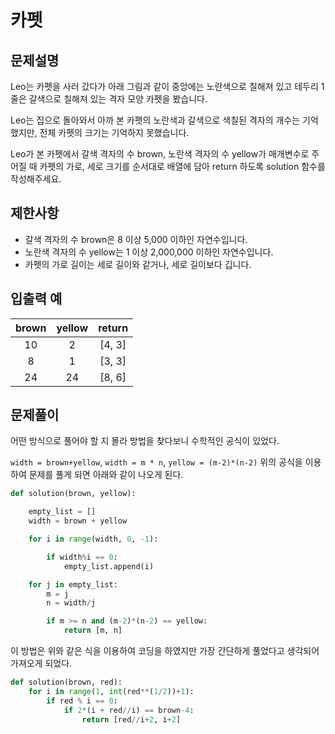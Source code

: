 # 카펫

## 문제설명

Leo는 카펫을 사러 갔다가 아래 그림과 같이 중앙에는 노란색으로 칠해져 있고 테두리 1줄은 갈색으로 칠해져 있는 격자 모양 카펫을 봤습니다.

Leo는 집으로 돌아와서 아까 본 카펫의 노란색과 갈색으로 색칠된 격자의 개수는 기억했지만, 전체 카펫의 크기는 기억하지 못했습니다.

Leo가 본 카펫에서 갈색 격자의 수 brown, 노란색 격자의 수 yellow가 매개변수로 주어질 때 카펫의 가로, 세로 크기를 순서대로 배열에 담아 return 하도록 solution 함수를 작성해주세요.

## 제한사항

- 갈색 격자의 수 brown은 8 이상 5,000 이하인 자연수입니다.
- 노란색 격자의 수 yellow는 1 이상 2,000,000 이하인 자연수입니다.
- 카펫의 가로 길이는 세로 길이와 같거나, 세로 길이보다 깁니다.

## 입출력 예

|brown|yellow|return|
|:----:|:----:|:----:|
|10|2|[4, 3]|
|8|1|[3, 3]|
|24|24|[8, 6]|

## 문제풀이

어떤 방식으로 풀어야 할 지 몰라 방법을 찾다보니 수학적인 공식이 있었다.

`width = brown+yellow`, `width = m * n`, `yellow = (m-2)*(n-2)`
위의 공식을 이용하여 문제를 풀게 되면 아래와 같이 나오게 된다.

```python
def solution(brown, yellow):

    empty_list = []
    width = brown + yellow

    for i in range(width, 0, -1):

        if width%i == 0:
            empty_list.append(i)

    for j in empty_list:
        m = j
        n = width/j

        if m >= n and (m-2)*(n-2) == yellow:
            return [m, n]  
```

이 방법은 위와 같은 식을 이용하여 코딩을 하였지만 가장 간단하게 풀었다고 생각되어 가져오게 되었다.

```python
def solution(brown, red):
    for i in range(1, int(red**(1/2))+1):
        if red % i == 0:
            if 2*(i + red//i) == brown-4:
                return [red//i+2, i+2]

```

